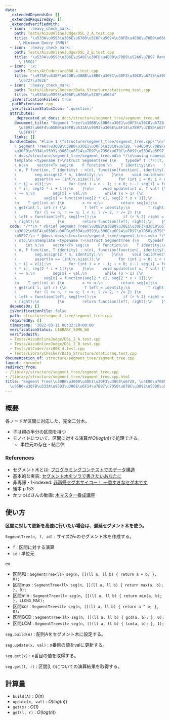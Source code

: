 ```yaml
---
data:
  _extendedDependsOn: []
  _extendedRequiredBy: []
  _extendedVerifiedWith:
  - icon: ':heavy_check_mark:'
    path: Tests/AizuOnlineJudge/DSL_2_A.test.cpp
    title: "\u533A\u9593\u306E\u6700\u5C0F\u5024\u30FB\u4E00\u70B9\u66F4\u65B0 Range\
      \ Minimum Query (RMQ)"
  - icon: ':heavy_check_mark:'
    path: Tests/AizuOnlineJudge/DSL_2_B.test.cpp
    title: "\u533A\u9593\u306E\u548C\u30FB\u4E00\u70B9\u52A0\u7B97 Range Sum Query\
      \ (RSQ)"
  - icon: ':x:'
    path: Tests/AtCoder/arc008_4.test.cpp
    title: "\u975E\u53EF\u63DB\u30BB\u30B0\u30E1\u30F3\u30C8\u6728\u3001\u5EA7\u6A19\
      \u5727\u7E2E"
  - icon: ':heavy_check_mark:'
    path: Tests/LibraryChecker/Data_Structure/staticrmq.test.cpp
    title: "\u533A\u9593\u306E\u6700\u5C0F\u5024"
  _isVerificationFailed: true
  _pathExtension: cpp
  _verificationStatusIcon: ':question:'
  attributes:
    _deprecated_at_docs: docs/structure/segment_tree/segment_tree.md
    document_title: "Segment Tree(\u30BB\u30B0\u30E1\u30F3\u30C8\u6728, \u4E00\u70B9\
      \u3092\u66F4\u65B0\u30FB\u533A\u9593\u306E\u6F14\u7B97\u7D50\u679C\u3092\u53D6\
      \u5F97)"
    links: []
  bundledCode: "#line 1 \"structure/segment_tree/segment_tree.cpp\"\n/**\n * @brief\
    \ Segment Tree(\u30BB\u30B0\u30E1\u30F3\u30C8\u6728, \u4E00\u70B9\u3092\u66F4\u65B0\
    \u30FB\u533A\u9593\u306E\u6F14\u7B97\u7D50\u679C\u3092\u53D6\u5F97)\n * @docs\
    \ docs/structure/segment_tree/segment_tree.md\n */\n\nusing namespace std;\n\n\
    template <typename T>\nstruct SegmentTree {\n    typedef T (*F)(T, T);\n    int\
    \ n;\n    vector<T> seg;\n    F function;\n    T identity;\n\n    SegmentTree(int\
    \ n, F function, T identity) : n(n), function(function), identity(identity) {\n\
    \        seg.assign(2 * n, identity);\n    }\n\n    void build(vector<T> v) {\n\
    \        assert(n == (int)v.size());\n        for (int i = 0; i < n; i++) seg[n\
    \ + i] = v[i];\n        for (int i = n - 1; i > 0; i--) seg[i] = function(seg[2\
    \ * i], seg[2 * i + 1]);\n    }\n\n    void update(int x, T val) {\n        x\
    \ += n;\n        seg[x] = val;\n        while (x > 1) {\n            x = x / 2;\n\
    \            seg[x] = function(seg[2 * x], seg[2 * x + 1]);\n        }\n    }\n\
    \n    T get(int x) {\n        x += n;\n        return seg[x];\n    }\n\n    T\
    \ get(int l, int r) {\n        T left = identity;\n        T right = identity;\n\
    \        for (l += n, r += n; l < r; l /= 2, r /= 2) {\n            if (l % 2)\
    \ left = function(left, seg[l++]);\n            if (r % 2) right = function(seg[--r],\
    \ right);\n        }\n        return function(left, right);\n    }\n};\n"
  code: "/**\n * @brief Segment Tree(\u30BB\u30B0\u30E1\u30F3\u30C8\u6728, \u4E00\u70B9\
    \u3092\u66F4\u65B0\u30FB\u533A\u9593\u306E\u6F14\u7B97\u7D50\u679C\u3092\u53D6\
    \u5F97)\n * @docs docs/structure/segment_tree/segment_tree.md\n */\n\nusing namespace\
    \ std;\n\ntemplate <typename T>\nstruct SegmentTree {\n    typedef T (*F)(T, T);\n\
    \    int n;\n    vector<T> seg;\n    F function;\n    T identity;\n\n    SegmentTree(int\
    \ n, F function, T identity) : n(n), function(function), identity(identity) {\n\
    \        seg.assign(2 * n, identity);\n    }\n\n    void build(vector<T> v) {\n\
    \        assert(n == (int)v.size());\n        for (int i = 0; i < n; i++) seg[n\
    \ + i] = v[i];\n        for (int i = n - 1; i > 0; i--) seg[i] = function(seg[2\
    \ * i], seg[2 * i + 1]);\n    }\n\n    void update(int x, T val) {\n        x\
    \ += n;\n        seg[x] = val;\n        while (x > 1) {\n            x = x / 2;\n\
    \            seg[x] = function(seg[2 * x], seg[2 * x + 1]);\n        }\n    }\n\
    \n    T get(int x) {\n        x += n;\n        return seg[x];\n    }\n\n    T\
    \ get(int l, int r) {\n        T left = identity;\n        T right = identity;\n\
    \        for (l += n, r += n; l < r; l /= 2, r /= 2) {\n            if (l % 2)\
    \ left = function(left, seg[l++]);\n            if (r % 2) right = function(seg[--r],\
    \ right);\n        }\n        return function(left, right);\n    }\n};"
  dependsOn: []
  isVerificationFile: false
  path: structure/segment_tree/segment_tree.cpp
  requiredBy: []
  timestamp: '2022-03-11 00:32:20+09:00'
  verificationStatus: LIBRARY_SOME_WA
  verifiedWith:
  - Tests/AizuOnlineJudge/DSL_2_A.test.cpp
  - Tests/AizuOnlineJudge/DSL_2_B.test.cpp
  - Tests/AtCoder/arc008_4.test.cpp
  - Tests/LibraryChecker/Data_Structure/staticrmq.test.cpp
documentation_of: structure/segment_tree/segment_tree.cpp
layout: document
redirect_from:
- /library/structure/segment_tree/segment_tree.cpp
- /library/structure/segment_tree/segment_tree.cpp.html
title: "Segment Tree(\u30BB\u30B0\u30E1\u30F3\u30C8\u6728, \u4E00\u70B9\u3092\u66F4\
  \u65B0\u30FB\u533A\u9593\u306E\u6F14\u7B97\u7D50\u679C\u3092\u53D6\u5F97)"
---
```

## 概要
  
各ノードが区間に対応した、完全二分木。
- 子は親の半分の区間を持つ  
- モノイドについて、区間に対する演算が$O(log(n))$で処理できる。
  - 単位元の存在・結合律

### References
- セグメント木とは: [プログラミングコンテストでのデータ構造](https://www.slideshare.net/iwiwi/ss-3578491)
- 基本的な実装: [セグメント木をソラで書きたいあなたに](https://tsutaj.hatenablog.com/entry/2017/03/29/204841)
- 非再帰・1-indexed: [非再帰セグ木サイコー！ 一番すきなセグ木です](https://hcpc-hokudai.github.io/archive/structure_segtree_001.pdf)
- 蟻本 p.153
- かつっぱさんの動画: [木マスター養成講座](https://www.youtube.com/watch?v=LjhVy1ZJTMc&list=PL3Hpv03CoZ24p5a6qT0LsFKEhiDWxf_B_&index=3)

## 使い方

**区間に対して更新を高速に行いたい場合は、遅延セグメント木を使う。**

`SegmentTree(n, f, id)` : サイズが`n`のセグメント木を作成する。
  - `f` : 区間に対する演算
  - `id` : 単位元

ex.  
  - 区間和 : `SegmentTree<ll> seg(n, [](ll a, ll b) { return a + b; }, 0);`
  - 区間max : `SegmentTree<ll> seg(n, [](ll a, ll b) { return max(a, b); }, 0);`
  - 区間min : `SegmentTree<ll> seg(n, [](ll a, ll b) { return min(a, b); }, LLONG_MAX);`
  - 区間xor : `SegmentTree<ll> seg(n, [](ll a, ll b) { return a ^ b; }, 0);`
  - 区間GCD : `SegmentTree<ll> seg(n, [](ll a, ll b) { gcd(a, b); }, 0);`
  - 区間LCM : `SegmentTree<ll> seg(n, [](ll a, ll b) { lcm(a, b); }, 1);`

`seg.build(A)` : 配列Aをセグメント木に設定する。

`seg.update(x, val)` : x番目の値をvalに更新する。

`seg.get(x)` : x番目の値を取得する。

`seg.get(l, r)` : 区間[l, r)についての演算結果を取得する。


## 計算量

-  `build(A)` : $O(n)$
-  `update(x, val)` : $O(log(n))$
-  `get(x)` : $O(1)$
-  `get(l, r)` : $O(log(n))$